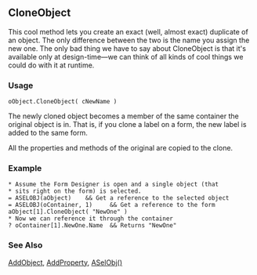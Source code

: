 ## CloneObject

This cool method lets you create an exact (well, almost exact) duplicate of an object. The only difference between the two is the name you assign the new one. The only bad thing we have to say about CloneObject is that it's available only at design-time&mdash;we can think of all kinds of cool things we could do with it at runtime.

### Usage

```foxpro
oObject.CloneObject( cNewName )
```

The newly cloned object becomes a member of the same container the original object is in. That is, if you clone a label on a form, the new label is added to the same form. 

All the properties and methods of the original are copied to the clone. 

### Example

```foxpro
* Assume the Form Designer is open and a single object (that
* sits right on the form) is selected.
= ASELOBJ(aObject)    && Get a reference to the selected object
= ASELOBJ(oContainer, 1)     && Get a reference to the form
aObject[1].CloneObject( "NewOne" )
* Now we can reference it through the container
? oContainer[1].NewOne.Name  && Returns "NewOne"
```
### See Also

[AddObject](s4g474.md), [AddProperty](s4g809.md), [ASelObj()](s4g289.md)